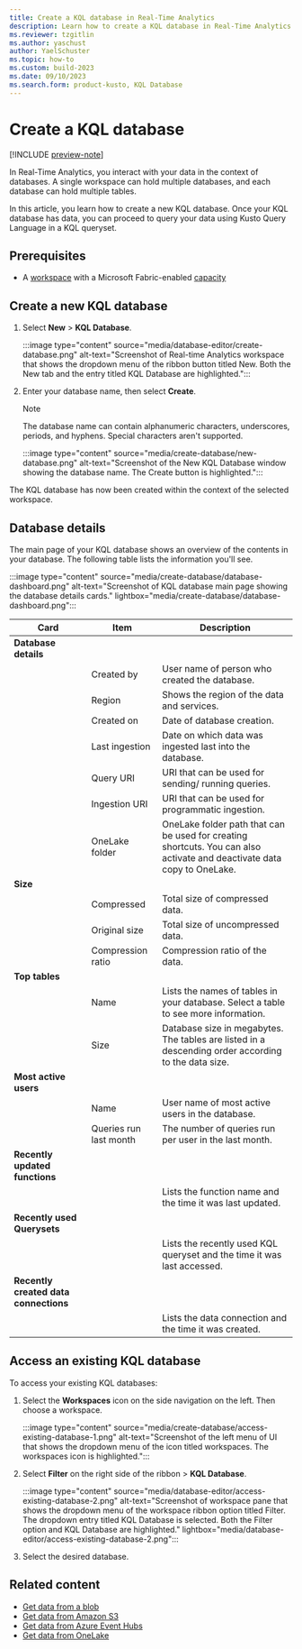 ```yaml
---
title: Create a KQL database in Real-Time Analytics
description: Learn how to create a KQL database in Real-Time Analytics in Microsoft Fabric
ms.reviewer: tzgitlin
ms.author: yaschust
author: YaelSchuster
ms.topic: how-to
ms.custom: build-2023
ms.date: 09/10/2023
ms.search.form: product-kusto, KQL Database
---
```

# Create a KQL database

[!INCLUDE [preview-note](../includes/preview-note.md)]

In Real-Time Analytics, you interact with your data in the context of databases. A single workspace can hold multiple databases, and each database can hold multiple tables.

In this article, you learn how to create a new KQL database. Once your KQL database has data, you can proceed to query your data using Kusto Query Language in a KQL queryset.

## Prerequisites

* A [workspace](../get-started/create-workspaces.md) with a Microsoft Fabric-enabled [capacity](../enterprise/licenses.md#capacity)

## Create a new KQL database

1. Select **New** > **KQL Database**.

    :::image type="content" source="media/database-editor/create-database.png" alt-text="Screenshot of Real-time Analytics workspace that shows the dropdown menu of the ribbon button titled New. Both the New tab and the entry titled KQL Database are highlighted.":::

1. Enter your database name, then select **Create**.

    > [!NOTE]
    > The database name can contain alphanumeric characters, underscores, periods, and hyphens. Special characters aren't supported.

    :::image type="content" source="media/create-database/new-database.png" alt-text="Screenshot of the New KQL Database window showing the database name. The Create button is highlighted.":::

The KQL database has now been created within the context of the selected workspace.

## Database details

The main page of your KQL database shows an overview of the contents in your database. The following table lists the information you'll see.

:::image type="content" source="media/create-database/database-dashboard.png" alt-text="Screenshot of KQL database main page showing the database details cards."  lightbox="media/create-database/database-dashboard.png":::

|Card | Item| Description|
|---|---|---|
|**Database details**|
| | Created by | User name of person who created the database.|
| | Region | Shows the region of the data and services.|
| | Created on | Date of database creation.|
| | Last ingestion | Date on which data was ingested last into the database.|
| | Query URI | URI that can be used for sending/ running queries.|
| | Ingestion URI | URI that can be used for programmatic ingestion.|
| | OneLake folder | OneLake folder path that can be used for creating shortcuts. You can also activate and deactivate data copy to OneLake.|
| **Size**|
| | Compressed| Total size of compressed data.|
| | Original size | Total size of uncompressed data.|
| | Compression ratio | Compression ratio of the data.|
|**Top tables**|  
| | Name | Lists the names of tables in your database. Select a table to see more information.|
| | Size | Database size in megabytes. The tables are listed in a descending order according to the data size.|
|**Most active users**|
| | Name | User name of most active users in the database.|
| | Queries run last month | The number of queries run per user in the last month.|
|**Recently updated functions**
| | |  Lists the function name and the time it was last updated.|
|**Recently used Querysets**|
| | | Lists the recently used KQL queryset and the time it was last accessed.|
|**Recently created data connections**
| | | Lists the data connection and the time it was created.|

## Access an existing KQL database

To access your existing KQL databases:

1. Select the **Workspaces** icon on the side navigation on the left. Then choose a workspace.

    :::image type="content" source="media/create-database/access-existing-database-1.png" alt-text="Screenshot of the left menu of UI that shows the dropdown menu of the icon titled workspaces. The workspaces icon is highlighted.":::

1. Select **Filter** on the right side of the ribbon > **KQL Database**.

    :::image type="content" source="media/database-editor/access-existing-database-2.png" alt-text="Screenshot of workspace pane that shows the dropdown menu of the workspace ribbon option titled Filter. The dropdown entry titled KQL Database is selected. Both the Filter option and KQL Database are highlighted."  lightbox="media/database-editor/access-existing-database-2.png":::

1. Select the desired database.

## Related content

* [Get data from a blob](get-data-blob.md)
* [Get data from Amazon S3](get-data-amazon-s3.md)
* [Get data from Azure Event Hubs](get-data-event-hub.md)
* [Get data from OneLake](get-data-onelake.md)
